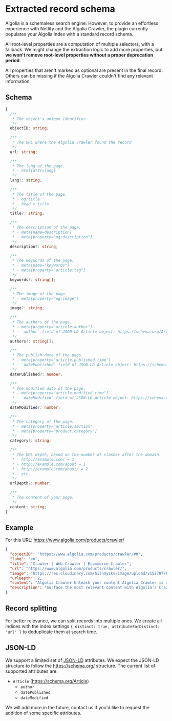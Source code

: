 # Extracted record schema

Algolia is a schemaless search engine. However, to provide an effortless experience with Netlify and the Algolia Crawler, the plugin currently populates your Algolia index with a standard record schema.

All root-level properties are a computation of multiple selectors, with a fallback. We might change the extraction logic to add more properties, but **we won't remove root-level properties without a proper deprecation period**.

All properties that aren't marked as optional are present in the final record. Others can be missing if the Algolia Crawler couldn't find any relevant information.

## Schema

```ts
{
  /**
   * The object's unique identifier
   */
  objectID: string;

  /**
   * The URL where the Algolia Crawler found the record
   */
  url: string;

  /**
   * The lang of the page.
   * - html[attr=lang]
   */
  lang?: string;

  /**
   * The title of the page.
   * - og:title
   * - head > title
   */
  title?: string;

  /**
   * The description of the page.
   * - meta[name=description]
   * - meta[property="og:description"]
   */
  description?: string;

  /**
   * The keywords of the page.
   * - meta[name="keywords"]
   * - meta[property="article:tag"]
   */
  keywords?: string[];

  /**
   * The image of the page.
   * - meta[property="og:image"]
   */
  image?: string;

  /**
   * The authors of the page.
   * - meta[property="article:author"]
   * - `author` field of JSON-LD Article object: https://schema.org/Article
   */
  authors?: string[];

  /**
   * The publish date of the page.
   * - meta[property="article:published_time"]
   * - `datePublished` field of JSON-LD Article object: https://schema.org/Article
   */
  datePublished?: number;

  /**
   * The modified date of the page.
   * - meta[property="article:modified_time"]
   * - `dateModified` field of JSON-LD Article object: https://schema.org/Article
   */
  dateModified?: number;

  /**
   * The category of the page.
   * - meta[property="article:section"
   * - meta[property="product:category"]
   */
  category?: string;

  /**
   * The URL depth, based on the number of slashes after the domain.
   * - http://example.com/ = 1
   * - http://example.com/about = 1
   * - http://example.com/about/ = 2
   * - etc.
   */
  urlDepth?: number;

  /**
   * The content of your page.
   */
  content: string;
}
```

## Example

For this URL: <https://www.algolia.com/products/crawler/>

```json
{
  "objectID": "https://www.algolia.com/products/crawler/#0",
  "lang": "en",
  "title": "Crawler | Web Crawler | Ecommerce Crawler",
  "url": "https://www.algolia.com/products/crawler/",
  "image": "https://res.cloudinary.com/hilnmyskv/image/upload/v1527077656/Algolia_OG_image_m3xgjb.png",
  "urlDepth": 2,
  "content": "Algolia Crawler Unleash your content Algolia Crawler is a hosted and highly customizable web crawler that makes sense of any content of a website and makes it deliverable through a seamless experience Request a demo World’s leading brands use Algolia to power their Site Search and Discovery Accelerate time to value Great Site Search experiences are based on various types of content, but this content is siloed in disparate systems managed by different teams. By automatically extracting content from your websites, Algolia Crawler removes the need for building data pipelines between each of your content repository and Algolia, and avoids complex internal project management, saving time and resources. Turn web pages into structured content Tailor the crawler to make sure it accurately interprets your content. It allows your users to search and navigate news articles, job posts, FAQ answers, financial reports or any type of content your website offers, including JavaScript, PDFs and Docs, instead of generic web pages. Extract content without editing your website Extract structured content without the need to add any metatag to your website. Algolia Crawler provides an easy to use editor for your technical team, so they can define what content to extract and how to structure it, ensuring an optimal end user experience. Enrich your content to improve the experience Algolia Crawler can enrich the extracted content with business data, including Google Analytics data, to enhance the relevance of the end user experience. From using your visitor behaviors and page performance to adjust the search rankings, to attaching categories to your content to power advanced navigation, possibilities are endless. Configure the crawler to your needs Algolia Crawler gives you the options to index the parts of your websites you need, when you need it. Schedule automatic crawls at the timing of your choice Manually trigger a crawl of part or all your websites when necessary Define what parts of your websites the crawler should or should not explore, or let it explore your websites automatically Configure the crawler to explore login protected pages when necessary Rely on a Production Ready crawler Algolia Crawler comes with a complete set of tools to make sure you always fuel your site search experience with up to date and accurate content. URL Inspector Search and inspect all the crawled URLs. For each URL, check when it was last crawled, whether the crawl was successful, and the records it generated. Monitoring Get a detailed report of the errors encountered during the last crawl. Data analysis Assess the quality of the extracted data. For each type of content, the Data Analyser compares all the extracted content to identify missing data. Path Explorer Assess which paths the Crawler explores, and for each path, how many URLs were crawled, how many records were extracted, what errors happened.“We realized that search should be a core competence of the LegalZoom enterprise, and we see Algolia as a revenue generating product.” Mrinal Murari Tools team lead & senior software engineer Read the full story Additional Resources",
  "description": "Surface the most relevant content with Algolia’s Crawler. Our custom crawler makes sense of all your content and delivers an enhanced end user experience."
}
```

## Record splitting

For better relevance, we can split records into multiple ones. We create all indices with the index settings `{ distinct: true, attributeForDistinct: 'url' }` to deduplicate them at search time.

## JSON-LD

We support a limited set of [JSON-LD](https://json-ld.org/) attributes. We expect the JSON-LD structure to follow the https://schema.org/ structure.
The current list of supported attributes are:
- `Article` (https://schema.org/Article)
  - `author`
  - `datePublished`
  - `dateModified`

We will add more in the future, contact us if you'd like to request the addition of some specific attributes.
